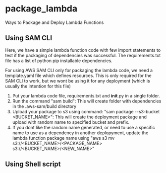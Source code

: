 # package_lambda

Ways to Package and Deploy Lambda Functions

## Using SAM CLI

Here, we have a simple lambda function code with few import statements to test if the packaging of dependencies
was successful. The requirements.txt file has a list of python pip installable dependencies.

For using AWS SAM CLI only for packaging the lambda code, we need a template.yaml file which defines resources. This
is only required for the SAM CLI to work, but we wont be using it for any deployment (which is usually the intention
for this file)

1. Put your lambda code file, requirements.txt and __init__.py in a single folder.
2. Run the command "sam build": This will create folder with dependencies in the .aws-sam/build directory
3. Upload your package to s3 using command: "sam package --s3-bucket <BUCKET_NAME>": This will create the deployment
package and upload with random name to specified bucket and prefix.
4. If you dont like the random name generated, or need to use a specific name to use as a dependency in another
deplopyment, update the lambda function package name using "aws s3 mv s3://<BUCKET_NAME>/<PACKAGE_NAME> s3://<BUCKET_NAME>/<NEW_NAME>"

## Using Shell script

